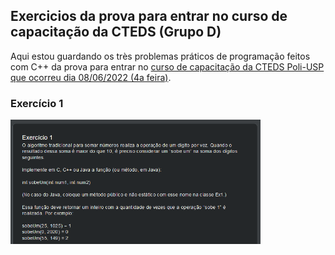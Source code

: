 ## Exercicios da prova para entrar no curso de capacitação da CTEDS (Grupo D)


Aqui estou guardando os très problemas práticos de programação feitos com C++ da prova para entrar no [curso de capacitação da CTEDS Poli-USP que ocorreu dia 08/06/2022 (4a feira)](https://www.poli.usp.br/noticias/destaque-home/68581-poli-usp-oferece-curso-de-capacitacao-tecnologica-em-engenharia-e-desenvolvimento-de-software.html).

### Exercício 1

<img src=".github/ex1.png" style="width:400px">